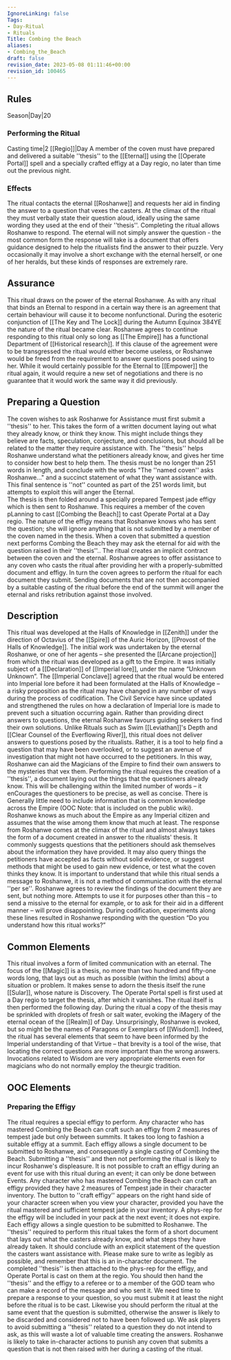 ```yaml
---
IgnoreLinking: false
Tags:
- Day-Ritual
- Rituals
Title: Combing the Beach
aliases:
- Combing_the_Beach
draft: false
revision_date: 2023-05-08 01:11:46+00:00
revision_id: 100465
---
```


## Rules
Season|Day|20
### Performing the Ritual
Casting time|2 [[Regio]]|Day A member of the coven must have prepared and delivered a suitable ''thesis'' to the [[Eternal]] using the [[Operate Portal]] spell and a specially crafted effigy at a Day regio, no later than time out the previous night.
### Effects
The ritual contacts the eternal [[Roshanwe]] and requests her aid in finding the answer to a question that vexes the casters. At the climax of the ritual they must verbally state their question aloud, ideally using the same wording they used at the end of their ''thesis''. 
Completing the ritual allows Roshanwe to respond. The eternal will not simply answer the question - the most common form the response will take is a document that offers guidance designed to help the ritualists find the answer to their puzzle. Very occasionally it may involve a short exchange with the eternal herself, or one of her heralds, but these kinds of responses are extremely rare.
## Assurance
This ritual draws on the power of the eternal Roshanwe. As with any ritual that binds an Eternal to respond in a certain way there is an agreement that certain behaviour will cause it to become nonfunctional. During the esoteric conjunction of [[The Key and The Lock]] during the Autumn Equinox 384YE the nature of the ritual became clear. Roshanwe agrees to continue responding to this ritual only so long as [[The Empire]] has a functional Department of [[Historical research]]. If this clause of the agreement were to be transgressed the ritual would either become useless, or Roshanwe would be freed from the requirement to answer questions posed using to her. While it would certainly possible for the Eternal to [[Empower]] the ritual again, it would require a new set of negotiations and there is no guarantee that it would work the same way it did previously.
## Preparing a Question
The coven wishes to ask Roshanwe for Assistance must first submit a ''thesis'' to her. This takes the form of a written document laying out what they already know, or think they know. This might include things they believe are facts, speculation, conjecture, and conclusions, but should all be related to the matter they require assistance with. The ''thesis'' helps Roshanwe understand what the petitioners already know, and gives her time to consider how best to help them. The thesis must be no longer than 251 words in length, and conclude with the words "The ''named coven'' asks Roshanwe..." and a succinct statement of what they want assistance with. This final sentence is ''not'' counted as part of the 251 words limit, but attempts to exploit this will anger the Eternal.  
The thesis is then folded around a specially prepared Tempest jade effigy which is then sent to Roshanwe. This requires a member of the coven pLanning to cast [[Combing the Beach]] to cast Operate Portal at a Day regio. The nature of the effigy means that Roshanwe knows who has sent the question; she will ignore anything that is not submitted by a member of the coven named in the thesis. When a coven that submitted a question next performs Combing the Beach they may ask the eternal for aid with the question raised in their ''thesis''..
The ritual creates an implicit contract between the coven and the eternal. Roshanwe agrees to offer assistance to any coven who casts the ritual after providing her with a properly-submitted document and effigy. In turn the coven agrees to perform the ritual for each document they submit. Sending documents that are not then accompanied by a suitable casting of the ritual before the end of the summit will anger the eternal and risks retribution against those involved.
## Description
This ritual was developed at the Halls of Knowledge in [[Zenith]] under the direction of Octavius of the [[Spire]] of the Auric Horizon, [[Provost of the Halls of Knowledge]]. The initial work was undertaken by the eternal Roshanwe, or one of her agents – she presented the [[Arcane projection]] from which the ritual was developed as a gift to the Empire. It was initially subject of a [[Declaration]] of [[Imperial lore]], under the name “Unknown Unknown”. The [[Imperial Conclave]] agreed that the ritual would be entered into Imperial lore before it had been formulated at the Halls of Knowledge – a risky proposition as the ritual may have changed in any number of ways during the process of codification. The Civil Service have since updated and strengthened the rules on how a declaration of Imperial lore is made to prevent such a situation occurring again.
Rather than providing direct answers to questions, the eternal Roshanwe favours guiding seekers to find their own solutions. Unlike Rituals such as Swim [[Leviathan]]'s Depth and [[Clear Counsel of the Everflowing River]], this ritual does not deliver answers to questions posed by the ritualists. Rather, it is a tool to help find a question that may have been overlooked, or to suggest an avenue of investigation that might not have occurred to the petitioners. In this way, Roshanwe can aid the Magicians of the Empire to find their own answers to the mysteries that vex them.
Performing the ritual requires the creation of a ''thesis'', a document laying out the things that the questioners already know. This will be challenging within the limited number of words – it enCourages the questioners to be precise, as well as concise. There is Generally little need to include information that is common knowledge across the Empire (OOC Note: that is included on the public wiki). Roshanwe knows as much about the Empire as any Imperial citizen and assumes that the wise among them know that much at least.
The response from Roshanwe comes at the climax of the ritual and almost always takes the form of a document created in answer to the ritualists' thesis. It commonly suggests questions that the petitioners should ask themselves about the information they have provided. It may also query things the petitioners have accepted as facts without solid evidence, or suggest methods that might be used to gain new evidence, or test what the coven thinks they know. 
It is important to understand that while this ritual sends a message to Roshanwe, it is not a method of communication with the eternal ''per se''. Roshanwe agrees to review the findings of the document they are sent, but nothing more. Attempts to use it for purposes other than this – to send a missive to the eternal for example, or to ask for their aid in a different manner – will prove disappointing. During codification, experiments along these lines resulted in Roshanwe responding with the question “Do you understand how this ritual works?”
## Common Elements
This ritual involves a form of limited communication with an eternal. The focus of the [[Magic]] is a thesis, no more than two hundred and fifty-one words long, that lays out as much as possible (within the limits) about a situation or problem. It makes sense to adorn the thesis itself the rune [[Sular]], whose nature is Discovery. The Operate Portal spell is first used at a Day regio to target the thesis, after which it vanishes. The ritual itself is then performed the following day.
During the ritual a copy of the thesis may be sprinkled with droplets of fresh or salt water, evoking the iMagery of the eternal ocean of the [[Realm]] of Day. Unsurprisingly, Roshanwe is evoked, but so might be the names of Paragons or Exemplars of [[Wisdom]]. Indeed, the ritual has several elements that seem to have been informed by the Imperial understanding of that Virtue – that brevity is a tool of the wise, that locating the correct questions are more important than the wrong answers. Invocations related to Wisdom are very appropriate elements even for magicians who do not normally employ the theurgic tradition. 
## OOC Elements
### Preparing the Effigy
The ritual requires a special effigy to perform. Any character who has mastered Combing the Beach can craft such an effigy from 2 measures of tempest jade but only between summits. It takes too long to fashion a suitable effigy at a summit. Each effigy allows a single document to be submitted to Roshanwe, and consequently a single casting of Combing the Beach. Submitting a ''thesis'' and then not performing the ritual is likely to incur Roshanwe's displeasure. 
It is not possible to craft an effigy during an event for use with this ritual during an event; it can only be done between Events. Any character who has mastered Combing the Beach can craft an effigy provided they have 2 measures of Tempest jade in their character inventory. The button to ''craft effigy'' appears on the right hand side of your character screen when you view your character, provided you have the ritual mastered and sufficient tempest jade in your inventory. A phys-rep for the effigy will be included in your pack at the next event; it does not expire. Each effigy allows a single question to be submitted to Roshanwe.
The ''thesis'' required to perform this ritual takes the form of a short document that lays out what the casters already know, and what steps they have already taken. It should conclude with an explicit statement of the question the casters want assistance with.  Please make sure to write as legibly as possible, and remember that this is an in-character document. The completed ''thesis'' is then attached to the phys-rep for the effigy, and Operate Portal is cast on them at the regio. You should then hand the ''thesis'' and the effigy to a referee or to a member of the GOD team who can make a record of the message and who sent it.
We need time to prepare a response to your question, so you must submit it at least the night before the ritual is to be cast. Likewise you should perform the ritual at the same event that the question is submitted, otherwise the answer is likely to be discarded and considered not to have been followed up. We ask players to avoid submitting a ''thesis'' related to a question they do not intend to ask, as this will waste a lot of valuable time creating the answers. Roshanwe is likely to take in-character actions to punish any coven that submits a question that is not then raised with her during a casting of the ritual.